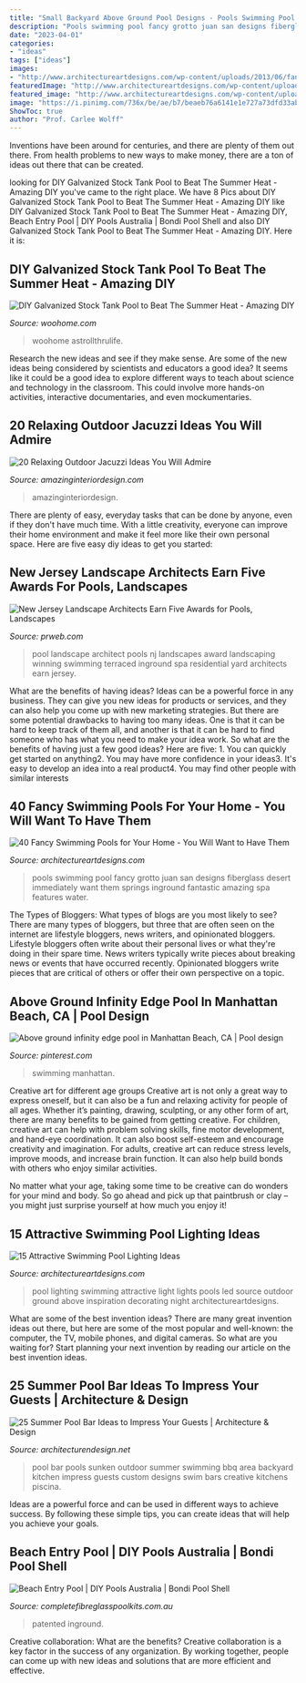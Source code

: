 ```yaml
---
title: "Small Backyard Above Ground Pool Designs - Pools Swimming Pool Fancy Grotto Juan San Designs Fiberglass Desert Immediately Want Them Springs Inground Fantastic Amazing Spa Features Water"
description: "Pools swimming pool fancy grotto juan san designs fiberglass desert immediately want them springs inground fantastic amazing spa features water"
date: "2023-04-01"
categories:
- "ideas"
tags: ["ideas"]
images:
- "http://www.architectureartdesigns.com/wp-content/uploads/2013/06/fantasticviewpoint_com-630x415.jpg"
featuredImage: "http://www.architectureartdesigns.com/wp-content/uploads/2013/06/fantasticviewpoint_com-630x415.jpg"
featured_image: "http://www.architectureartdesigns.com/wp-content/uploads/2015/09/3.jpg"
image: "https://i.pinimg.com/736x/be/ae/b7/beaeb76a6141e1e727a73dfd33abac1e--infinity-edge-pool-manhattan.jpg"
ShowToc: true
author: "Prof. Carlee Wolff"
---
```



Inventions have been around for centuries, and there are plenty of them out there. From health problems to new ways to make money, there are a ton of ideas out there that can be created.

	

		
looking for DIY Galvanized Stock Tank Pool to Beat The Summer Heat - Amazing DIY you've came to the right place. We have 8 Pics about DIY Galvanized Stock Tank Pool to Beat The Summer Heat - Amazing DIY like DIY Galvanized Stock Tank Pool to Beat The Summer Heat - Amazing DIY, Beach Entry Pool | DIY Pools Australia | Bondi Pool Shell and also DIY Galvanized Stock Tank Pool to Beat The Summer Heat - Amazing DIY. Here it is:
		
    
## DIY Galvanized Stock Tank Pool To Beat The Summer Heat - Amazing DIY

<img loading=lazy src="http://www.woohome.com/wp-content/uploads/2016/06/galvanized-stock-tank-pool-ideas-woohome-7.jpg" onerror="this.onerror=null;this.src='https://tse3.mm.bing.net/th?id=OIP.i5SJENTOFY9YfnsmV_SiSwHaLH&amp;pid=15.1';" alt="DIY Galvanized Stock Tank Pool to Beat The Summer Heat - Amazing DIY">

_Source: woohome.com_

>woohome astrollthrulife. 

	

Research the new ideas and see if they make sense.
Are some of the new ideas being considered by scientists and educators a good idea? It seems like it could be a good idea to explore different ways to teach about science and technology in the classroom. This could involve more hands-on activities, interactive documentaries, and even mockumentaries.

    
## 20 Relaxing Outdoor Jacuzzi Ideas You Will Admire

<img loading=lazy src="https://www.amazinginteriordesign.com/wp-content/uploads/2016/11/20-relaxing-outdoor-jacuzzi-ideas-you-will-admire-fi.jpg" onerror="this.onerror=null;this.src='https://tse4.mm.bing.net/th?id=OIP.Nd1RhKcYKNLX4dxIW4t2fwHaGe&amp;pid=15.1';" alt="20 Relaxing Outdoor Jacuzzi Ideas You Will Admire">

_Source: amazinginteriordesign.com_

>amazinginteriordesign. 

	

There are plenty of easy, everyday tasks that can be done by anyone, even if they don't have much time. With a little creativity, everyone can improve their home environment and make it feel more like their own personal space. Here are five easy diy ideas to get you started: 

    
## New Jersey Landscape Architects Earn Five Awards For Pools, Landscapes

<img loading=lazy src="http://ww1.prweb.com/prfiles/2011/12/29/9068500/nj-landscape-architect.jpg" onerror="this.onerror=null;this.src='https://tse3.mm.bing.net/th?id=OIP.b96gY2Gg9_gJxhlmv-7NHQHaE8&amp;pid=15.1';" alt="New Jersey Landscape Architects Earn Five Awards for Pools, Landscapes">

_Source: prweb.com_

>pool landscape architect pools nj landscapes award landscaping winning swimming terraced inground spa residential yard architects earn jersey. 

	

What are the benefits of having ideas?
Ideas can be a powerful force in any business. They can give you new ideas for products or services, and they can also help you come up with new marketing strategies. But there are some potential drawbacks to having too many ideas. One is that it can be hard to keep track of them all, and another is that it can be hard to find someone who has what you need to make your idea work. So what are the benefits of having just a few good ideas? Here are five: 1. You can quickly get started on anything2. You may have more confidence in your ideas3. It's easy to develop an idea into a real product4. You may find other people with similar interests
    
## 40 Fancy Swimming Pools For Your Home - You Will Want To Have Them

<img loading=lazy src="http://www.architectureartdesigns.com/wp-content/uploads/2013/06/fantasticviewpoint_com-630x415.jpg" onerror="this.onerror=null;this.src='https://tse2.mm.bing.net/th?id=OIP.x4zdENrjhvU1nHbOTTd2kgHaE4&amp;pid=15.1';" alt="40 Fancy Swimming Pools for Your Home - You Will Want to Have Them">

_Source: architectureartdesigns.com_

>pools swimming pool fancy grotto juan san designs fiberglass desert immediately want them springs inground fantastic amazing spa features water. 

	

The Types of Bloggers: What types of blogs are you most likely to see?
There are many types of bloggers, but three that are often seen on the internet are lifestyle bloggers, news writers, and opinionated bloggers. Lifestyle bloggers often write about their personal lives or what they're doing in their spare time. News writers typically write pieces about breaking news or events that have occurred recently. Opinionated bloggers write pieces that are critical of others or offer their own perspective on a topic.

    
## Above Ground Infinity Edge Pool In Manhattan Beach, CA | Pool Design

<img loading=lazy src="https://i.pinimg.com/736x/be/ae/b7/beaeb76a6141e1e727a73dfd33abac1e--infinity-edge-pool-manhattan.jpg" onerror="this.onerror=null;this.src='https://tse4.mm.bing.net/th?id=OIP.ouD-bxlh0gTFlWYUOsA4AQHaE7&amp;pid=15.1';" alt="Above ground infinity edge pool in Manhattan Beach, CA | Pool design">

_Source: pinterest.com_

>swimming manhattan. 

	

Creative art for different age groups
Creative art is not only a great way to express oneself, but it can also be a fun and relaxing activity for people of all ages. Whether it’s painting, drawing, sculpting, or any other form of art, there are many benefits to be gained from getting creative.
For children, creative art can help with problem solving skills, fine motor development, and hand-eye coordination. It can also boost self-esteem and encourage creativity and imagination. For adults, creative art can reduce stress levels, improve moods, and increase brain function. It can also help build bonds with others who enjoy similar activities.

No matter what your age, taking some time to be creative can do wonders for your mind and body. So go ahead and pick up that paintbrush or clay – you might just surprise yourself at how much you enjoy it!

    
## 15 Attractive Swimming Pool Lighting Ideas

<img loading=lazy src="http://www.architectureartdesigns.com/wp-content/uploads/2015/09/3.jpg" onerror="this.onerror=null;this.src='https://tse1.mm.bing.net/th?id=OIP.QhWO-MgdA_3GP3z_hMIXsAHaFM&amp;pid=15.1';" alt="15 Attractive Swimming Pool Lighting Ideas">

_Source: architectureartdesigns.com_

>pool lighting swimming attractive light lights pools led source outdoor ground above inspiration decorating night architectureartdesigns. 

	

What are some of the best invention ideas?
There are many great invention ideas out there, but here are some of the most popular and well-known: the computer, the TV, mobile phones, and digital cameras. So what are you waiting for? Start planning your next invention by reading our article on the best invention ideas.

    
## 25 Summer Pool Bar Ideas To Impress Your Guests | Architecture &amp; Design

<img loading=lazy src="http://cdn.architecturendesign.net/wp-content/uploads/2014/09/Summer-Pool-Bar-Ideas-9.jpg" onerror="this.onerror=null;this.src='https://tse1.mm.bing.net/th?id=OIP.I5BBckAhy8kKXDGKK5rqOgHaE6&amp;pid=15.1';" alt="25 Summer Pool Bar Ideas to Impress Your Guests | Architecture &amp; Design">

_Source: architecturendesign.net_

>pool bar pools sunken outdoor summer swimming bbq area backyard kitchen impress guests custom designs swim bars creative kitchens piscina. 

	

Ideas are a powerful force and can be used in different ways to achieve success. By following these simple tips, you can create ideas that will help you achieve your goals.

    
## Beach Entry Pool | DIY Pools Australia | Bondi Pool Shell

<img loading=lazy src="http://www.completefibreglasspoolkits.com.au/wp-content/uploads/2021/05/Bondi-Beach-Entry-Pool-in-Eco-Pure-Marbletech-Alabaster-1.jpg" onerror="this.onerror=null;this.src='https://tse4.mm.bing.net/th?id=OIP.cNpOOLIb-2Vcz0fVZpYwngHaE7&amp;pid=15.1';" alt="Beach Entry Pool | DIY Pools Australia | Bondi Pool Shell">

_Source: completefibreglasspoolkits.com.au_

>patented inground. 

	

Creative collaboration: What are the benefits?
Creative collaboration is a key factor in the success of any organization. By working together, people can come up with new ideas and solutions that are more efficient and effective.

